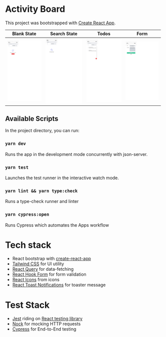 # Activity Board

This project was bootstrapped with [Create React App](https://github.com/facebook/create-react-app).

| Blank State                      | Search State                       | Todos                      | Form                             |
| -------------------------------- | ---------------------------------- | -------------------------- | -------------------------------- |
| ![blank](assets/blank-state.png) | ![search](assets/search-state.png) | ![todos](assets/todos.png) | ![form](assets/create-todos.png) |

## Available Scripts

In the project directory, you can run:

### `yarn dev`

Runs the app in the development mode concurrently with json-server.

### `yarn test`

Launches the test runner in the interactive watch mode.

### `yarn lint && yarn type:check`

Runs a type-check runner and linter

### `yarn cypress:open`

Runs Cypress which automates the Apps workflow

# Tech stack

- React bootstrap with [create-react-app](https://create-react-app.dev/)
- [Tailwind CSS](https://tailwindcss.com/) for UI utility
- [React Query](https://react-query.tanstack.com/) for data-fetching
- [React Hook Form](https://react-hook-form.com/) for form validation
- [React Icons](https://react-icons.github.io/react-icons/) from icons
- [React Toast Notifications](https://www.npmjs.com/package/react-toast-notifications) for toaster message

# Test Stack

- [Jest](https://jestjs.io/) riding on [React testing library](https://testing-library.com/docs/react-testing-library/intro/)
- [Nock](https://www.npmjs.com/package/nock) for mocking HTTP requests
- [Cypress](https://www.cypress.io/) for End-to-End testing
